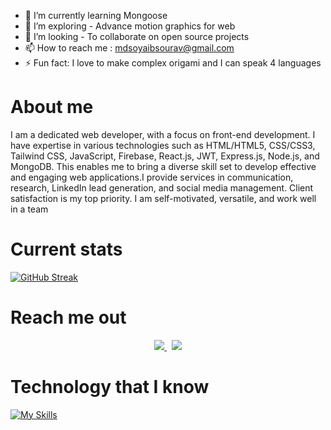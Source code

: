<!-- ![Albuquerque, New Mexico]() -->

- 🌱 I’m currently learning Mongoose
- 🤔 I’m exploring - Advance motion graphics for web
- 👯 I’m looking - To collaborate on open source projects
- 📫 How to reach me : mdsoyaibsourav@gmail.com
- ⚡ Fun fact: I love to make complex origami and I can speak 4 languages
<!-- TODO 1 -->

# About me

<p>I am a dedicated web developer, with a focus on front-end development. I have expertise in various technologies such as HTML/HTML5, CSS/CSS3, Tailwind CSS, JavaScript, Firebase, React.js, JWT, Express.js, Node.js, and MongoDB. This enables me to bring a diverse skill set to develop effective and engaging web applications.I provide services in communication, research, LinkedIn lead generation, and social media management. Client satisfaction is my top priority. I am self-motivated, versatile, and work well in a team</p>

# Current stats

[![GitHub Streak](https://github-readme-streak-stats.herokuapp.com?user=Mdsoyaib123&theme=dark)](https://git.io/streak-stats)

# Reach me out
<p align='center'><a href="https://www.linkedin.com/in/md-soyaib-hossain-sourov-9b75a92a0">
<img src="https://skillicons.dev/icons?i=linkedin" />
</a> &nbsp 
<a href="https://github.com/Mdsoyaib123">
<img src="https://skillicons.dev/icons?i=github" />
</a></p>



# Technology that I know

[![My Skills](https://skillicons.dev/icons?i=js,react,express,nodejs,mongodb,firebase,tailwind,html,css)](https://skillicons.dev)
